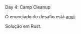 Day 4: Camp Cleanup

O enunciado do desafio está [aqui](https://adventofcode.com/2022/day/4).

Solução em Rust.
